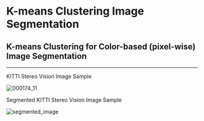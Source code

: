 # K-means Clustering Image Segmentation

## K-means Clustering for Color-based (pixel-wise) Image Segmentation

---

KITTI Stereo Vision Image Sample

![000174_11](https://user-images.githubusercontent.com/83327791/225464225-a778c248-8e76-4137-bd64-6d9c41e909ac.png)

Segmented KITTI Stereo Vision Image Sample

![segmented_image](https://user-images.githubusercontent.com/83327791/225233330-2acc38e4-8ea3-4107-a84c-872f3f581802.gif)


